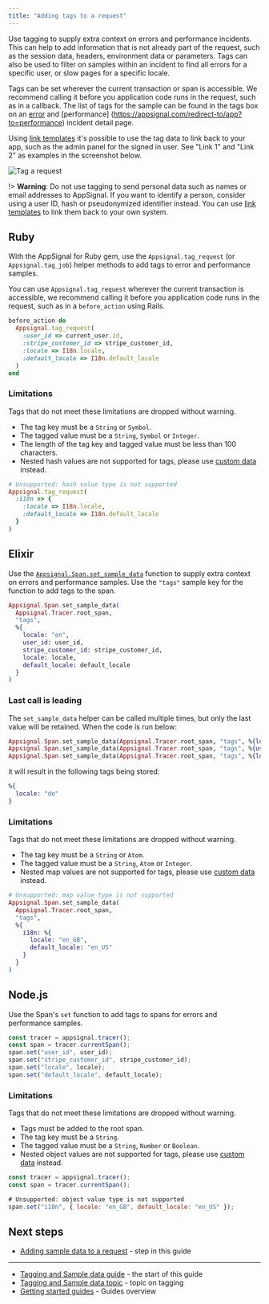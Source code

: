 ```yaml
---
title: "Adding tags to a request"
---
```


Use tagging to supply extra context on errors and performance incidents. This can help to add information that is not already part of the request, such as the session data, headers, environment data or parameters. Tags can also be used to filter on samples within an incident to find all errors for a specific user, or slow pages for a specific locale.

Tags can be set wherever the current transaction or span is accessible. We recommend calling it before you application code runs in the request, such as in a callback. The list of tags for the sample can be found in the tags box on an [error](https://appsignal.com/redirect-to/app?to=performance) and [performance] (https://appsignal.com/redirect-to/app?to=performance) incident detail page.

Using [link templates](/application/link-templates.html) it's possible to use the tag data to link back to your app, such as the admin panel for the signed in user. See "Link 1" and "Link 2" as examples in the screenshot below.

![Tag a request](/assets/images/screenshots/tags/tags.png)

!> **Warning**: Do not use tagging to send personal data such as names or email addresses to AppSignal. If you want to identify a person, consider using a user ID, hash or pseudonymized identifier instead. You can use [link templates](/application/link-templates.html) to link them back to your own system.

## Ruby

With the AppSignal for Ruby gem, use the `Appsignal.tag_request` (or `Appsignal.tag_job`) helper methods to add tags to error and performance samples.

You can use `Appsignal.tag_request` wherever the current transaction is accessible, we recommend calling it before you application code runs in the request, such as in a `before_action` using Rails.

```ruby
before_action do
  Appsignal.tag_request(
    :user_id => current_user.id,
    :stripe_customer_id => stripe_customer_id,
    :locale => I18n.locale,
    :default_locale => I18n.default_locale
  )
end
```

### Limitations

Tags that do not meet these limitations are dropped without warning.

- The tag key must be a `String` or `Symbol`.
- The tagged value must be a `String`, `Symbol` or `Integer`.
- The length of the tag key and tagged value must be less than 100 characters.
- Nested hash values are not supported for tags, please use [custom data](/guides/custom-data/sample-data.html) instead.

```ruby
# Unsupported: hash value type is not supported
Appsignal.tag_request(
  :i18n => {
    :locale => I18n.locale,
    :default_locale => I18n.default_locale
  }
)
```

## Elixir

Use the [`Appsignal.Span.set_sample_data`](https://hexdocs.pm/appsignal/Appsignal.Span.html#set_sample_data/2) function to supply extra context on errors and performance samples. Use the `"tags"` sample key for the function to add tags to the span.

```elixir
Appsignal.Span.set_sample_data(
  Appsignal.Tracer.root_span,
  "tags",
  %{
    locale: "en",
    user_id: user_id,
    stripe_customer_id: stripe_customer_id,
    locale: locale,
    default_locale: default_locale
  }
)
```

### Last call is leading

The `set_sample_data` helper can be called multiple times, but only the last value will be retained. When the code is run below:

```elixir
Appsignal.Span.set_sample_data(Appsignal.Tracer.root_span, "tags", %{locale: "en"})
Appsignal.Span.set_sample_data(Appsignal.Tracer.root_span, "tags", %{user: "bob"})
Appsignal.Span.set_sample_data(Appsignal.Tracer.root_span, "tags", %{locale: "de"})
```

it will result in the following tags being stored:

```elixir
%{
  locale: "de"
}
```

### Limitations

Tags that do not meet these limitations are dropped without warning.

- The tag key must be a `String` or `Atom`.
- The tagged value must be a `String`, `Atom` or `Integer`.
- Nested map values are not supported for tags, please use [custom data](/guides/custom-data/sample-data.html) instead.

```elixir
# Unsupported: map value type is not supported
Appsignal.Span.set_sample_data(
  Appsignal.Tracer.root_span,
  "tags",
  %{
    i18n: %{
      locale: "en_GB",
      default_locale: "en_US"
    }
  }
)
```

## Node.js

Use the Span's `set` function to add tags to spans for errors and performance samples.

```js
const tracer = appsignal.tracer();
const span = tracer.currentSpan();
span.set("user_id", user_id);
span.set("stripe_customer_id", stripe_customer_id);
span.set("locale", locale);
span.set("default_locale", default_locale);
```

### Limitations

Tags that do not meet these limitations are dropped without warning.

- Tags must be added to the root span.
- The tag key must be a `String`.
- The tagged value must be a `String`, `Number` or `Boolean`.
- Nested object values are not supported for tags, please use [custom data](/guides/custom-data/sample-data.html) instead.

```js
const tracer = appsignal.tracer();
const span = tracer.currentSpan();

# Unsupported: object value type is not supported
span.set("i18n", { locale: "en_GB", default_locale: "en_US" });
```

## Next steps

- [Adding sample data to a request](/guides/custom-data/sample-data.html) - step in this guide

---

- [Tagging and Sample data guide](/guides/custom-data/) - the start of this guide
- [Tagging and Sample data topic](/application/tagging.html) - topic on tagging
- [Getting started guides](/guides/) - Guides overview
